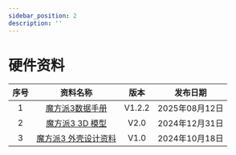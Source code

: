 ```yaml
---
sidebar_position: 2
description: ''
---
```


# 硬件资料


| 序号 | 资料名称                                                                                                                   | 版本 |     发布日期     |
| :-: | :--------------------------------------------------------------------------------------------------------------------------: | :-----: | :----------: |
|  1  | [魔方派3数据手册](https://thundercomm.s3.dualstack.ap-northeast-1.amazonaws.com/uploads/web/rubik-pi-3/20250812/%E9%AD%94%E6%96%B9%E6%B4%BE%203%20%E6%95%B0%E6%8D%AE%E6%89%8B%E5%86%8C%20V1.2.2.pdf) |   V1.2.2   | 2025年08月12日 |
|  2  | [魔方派3 3D 模型](https://thundercomm.s3.ap-northeast-1.amazonaws.com/uploads/web/rubik-pi-3/RUBIK%20Pi%203%203D%E6%A8%A1%E5%9E%8B%20V2.0.zip) |   V2.0   | 2024年12月31日 |
|  3  | [魔方派3 外壳设计资料](https://thundercomm.s3.ap-northeast-1.amazonaws.com/uploads/web/rubik-pi-3/RUBIK%20Pi%203%20%E5%A4%96%E5%A3%B3%E8%AE%BE%E8%AE%A1%E8%B5%84%E6%96%99%20V1.0.zip) |   V1.0   | 2024年10月18日 |